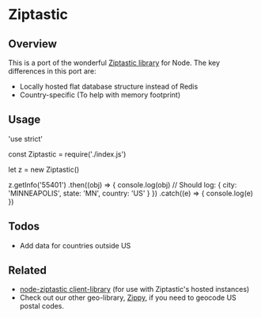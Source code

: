# Ziptastic

## Overview
This is a port of the wonderful [Ziptastic library](https://www.getziptastic.com/) for Node.  The key differences in this port are:

* Locally hosted flat database structure instead of Redis
* Country-specific (To help with memory footprint)

## Usage

'use strict'

const Ziptastic = require('./index.js')

let z = new Ziptastic()

z.getInfo('55401')
  .then((obj) => {
    console.log(obj)
    // Should log: { city: 'MINNEAPOLIS', state: 'MN', country: 'US' }
  })
  .catch((e) => {
    console.log(e)
  })


## Todos

* Add data for countries outside US

## Related

* [node-ziptastic client-library](https://github.com/bendrucker/node-ziptastic) (for use with Ziptastic's hosted instances)
* Check out our other geo-library, [Zippy](https://github.com/PermanentRecord/zippy), if you need to geocode US postal codes.